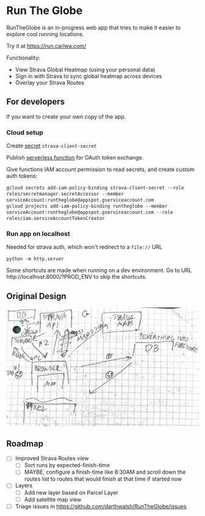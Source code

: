 # Run The Globe

RunTheGlobe is an in-progress web app that tries to make it easier to explore cool running locations.

Try it at https://run.carlwa.com/

Functionality:

* View Strava Global Heatmap (using your personal data)
* Sign in with Strava to sync global heatmap across devices
* Overlay your Strava Routes 

## For developers

If you want to create your own copy of the app.

### Cloud setup

Create [secret](https://dev.to/googlecloud/using-secrets-in-google-cloud-functions-5aem) `strava-client-secret` 

Publish [serverless function](functions/) for OAuth token exchange.

Give functions IAM account permission to read secrets, and create custom auth tokens:

    gcloud secrets add-iam-policy-binding strava-client-secret --role roles/secretmanager.secretAccessor --member serviceAccount:runtheglobe@appspot.gserviceaccount.com
    gcloud projects add-iam-policy-binding runtheglobe --member serviceAccount:runtheglobe@appspot.gserviceaccount.com --role roles/iam.serviceAccountTokenCreator

### Run app on localhost

Needed for strava auth, which won't redirect to a `file://` URL

    python -m http.server

Some shortcuts are made when running on a dev environment. Go to URL http://localhost:8000/?PROD_ENV to skip the shortcuts.

## Original Design
![plan](docs/plan.jpg)

## Roadmap
- [ ] Improved Strava Routes view
	- [ ] Sort runs by expected-finish-time
	- [ ] MAYBE, configure a finish-time like 8:30AM and scroll down the routes list to routes that would finish at that time if started now
- [ ] Layers
	- [ ] Add new layer based on Parcel Layer
	- [ ] Add satellite map view
- [ ] Triage issues in https://github.com/darthwalsh/RunTheGlobe/issues
